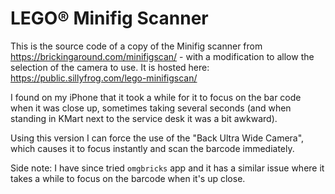 # LEGO® Minifig Scanner

This is the source code of a copy of the Minifig scanner from https://brickingaround.com/minifigscan/ - with a modification to allow the selection of the camera to use. It is hosted here: https://public.sillyfrog.com/lego-minifigscan/

I found on my iPhone that it took a while for it to focus on the bar code when it was close up, sometimes taking several seconds (and when standing in KMart next to the service desk it was a bit awkward). 

Using this version I can force the use of the "Back Ultra Wide Camera", which causes it to focus instantly and scan the barcode immediately.

Side note: I have since tried `omgbricks` app and it has a similar issue where it takes a while to focus on the barcode when it's up close.
